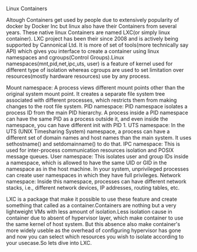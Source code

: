 Linux Containers

Altough Containers get used by people due to extensively popularity of docker by Docker Inc but linux also have their Containers from several years.
These native linux Containers are named LXC(or simply linux container). LXC project has been their since 2008 and is actively being supported by Cannonical Ltd. It is more of set of tools(more technically say API) which gives you interface to create a container using linux namespaces and cgroups(Control Groups).Linux namespaces(mnt,pid,net,ipc,uts, user) is a feature of kernel used for different type of isolation whereas cgroups are used to set limitation over resources(mostly hardware resources) use by any process.

Mount namespace: A process views different mount points other than the original system mount point. It creates a separate file system tree associated with different processes, which restricts them from making changes to the root file system.
PID namespace: PID namespace isolates a process ID from the main PID hierarchy. A process inside a PID namespace can have the same PID as a process outside it, and even inside the namespace, you can have different init with PID 1.
UTS namespace: In the UTS (UNIX Timesharing System) namespace, a process can have a different set of domain names and host names than the main system. It uses sethostname() and setdomainname() to do that.
IPC namespace: This is used for inter-process communication resources isolation and POSIX message queues.
User namespace: This isolates user and group IDs inside a namespace, which is allowed to have the same UID or GID in the namespace as in the host machine. In your system, unprivileged processes can create user namespaces in which they have full privileges.
Network namespace: Inside this namespace, processes can have different network stacks, i.e., different network devices, IP addresses, routing tables, etc.

LXC is a package that make it possible to use these feature and create something that called as a container.Containers are nothing but a very lightweight VMs with less amount of isolation.Less isolation cause in container due to absent of hypervisor layer, which make container to use the same kernel of host system. But this absence also make container's more widely useble as the overhead of configuring hypervisor has gone and now you can select which resources you wish to isolate according to your usecase.So lets dive into LXC.

